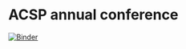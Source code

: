 # ACSP annual conference

[![Binder](https://mybinder.org/badge_logo.svg)](https://mybinder.org/v2/gh/chjch/talk/main?filepath=%2F2021%2FACSP%2FIntegrating%20parallel%20computing%20into%20land%20use%20suitability%20analysis.ipynb)
